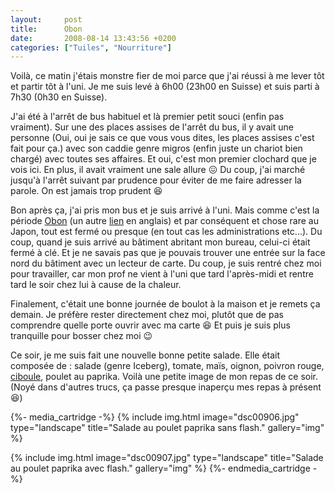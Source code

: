 ```yaml
---
layout:     post
title:      Obon
date:       2008-08-14 13:43:56 +0200
categories: ["Tuiles", "Nourriture"]
---
```


Voilà, ce matin j'étais monstre fier de moi parce que j'ai réussi à me lever tôt et partir tôt à l'uni. Je me suis
levé à 6h00 (23h00 en Suisse) et suis parti à 7h30 (0h30 en Suisse).

<!--more-->

J'ai été à l'arrêt de bus habituel et là premier petit souci (enfin pas vraiment). Sur une des places assises de
l'arrêt du bus, il y avait une personne (Oui, oui je sais ce que vous vous dites, les places assises c'est fait
pour ça.) avec son caddie genre migros (enfin juste un chariot bien chargé) avec toutes ses affaires. Et oui, c'est
mon premier clochard que je vois ici. En plus, il avait vraiment une sale allure :confounded: Du coup, j'ai marché 
jusqu'à l'arrêt suivant par prudence pour éviter de me faire adresser la parole. On est jamais trop prudent :laughing:

Bon après ça, j'ai pris mon bus et je suis arrivé à l'uni. Mais comme c'est la période <a
href="https://fr.wikipedia.org/wiki/O-Bon" target="_blank">Obon</a> (un autre <a
href="https://en.wikipedia.org/wiki/Gozan_Okuribi" target="_blank">lien</a> en anglais) et par conséquent et chose
rare au Japon, tout est fermé ou presque (en tout cas les administrations etc...). Du coup, quand je suis arrivé au
bâtiment abritant mon bureau, celui-ci était fermé à clé. Et je ne savais pas que je pouvais trouver une entrée sur
la face nord du bâtiment avec un lecteur de carte. Du coup, je suis rentré chez moi pour travailler, car mon prof
ne vient à l'uni que tard l'après-midi et rentre tard le soir chez lui à cause de la chaleur.

Finalement, c'était une bonne journée de boulot à la maison et je remets ça demain. Je préfère rester directement
chez moi, plutôt que de pas comprendre quelle porte ouvrir avec ma carte :laughing: Et puis je suis plus tranquille 
pour bosser chez moi :wink:

Ce soir, je me suis fait une nouvelle bonne petite salade. Elle était composée de : salade (genre Iceberg), tomate,
maïs, oignon, poivron rouge, <a href="https://fr.wikipedia.org/wiki/Negi" target="_blank">ciboule</a>, poulet au
paprika. Voilà une petite image de mon repas de ce soir. (Noyé dans d'autres trucs, ça passe presque inaperçu mes
repas à présent :laughing:)

{%- media_cartridge -%}
{% include img.html
    image="dsc00906.jpg"
    type="landscape"
    title="Salade au poulet paprika sans flash."
    gallery="img"
%}

{% include img.html
    image="dsc00907.jpg"
    type="landscape"
    title="Salade au poulet paprika avec flash."
    gallery="img"
%}
{%- endmedia_cartridge -%}
